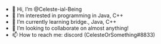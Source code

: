 - 👋 Hi, I’m @Celeste-ial-Being
- 👀 I’m interested in programming in Java, C++
- 🌱 I’m currently learning bridge., Java, C++
- 💞️ I’m looking to collaborate on almost anything!
- 📫 How to reach me: discord (CelesteOrSomething#8833)

<!---
Celeste-ial-Being/Celeste-ial-Being is a ✨ special ✨ repository because its `README.md` (this file) appears on your GitHub profile.
You can click the Preview link to take a look at your changes.
--->
